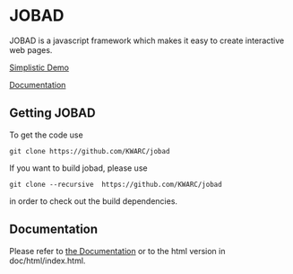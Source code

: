# JOBAD

JOBAD is a javascript framework which makes it easy to create interactive web pages. 

[Simplistic Demo](http://kwarc.github.com/jobad/example.html)


[Documentation](http://kwarc.github.com/jobad/)


## Getting JOBAD
To get the code use 

    git clone https://github.com/KWARC/jobad
    
If you want to build jobad, please use

    git clone --recursive  https://github.com/KWARC/jobad
    
in order to check out the build dependencies. 

## Documentation
Please refer to [the Documentation](doc/md/index.md) or to the html version in doc/html/index.html. 

